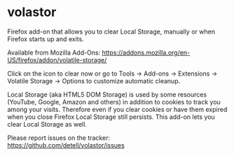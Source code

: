 # volastor
Firefox add-on that allows you to clear Local Storage, manually or when Firefox starts up and exits.

Available from Mozilla Add-Ons: https://addons.mozilla.org/en-US/firefox/addon/volatile-storage/

Click on the icon to clear now or go to Tools → Add-ons → Extensions → Volatile Storage → Options to customize automatic cleanup.

Local Storage (aka HTML5 DOM Storage) is used by some resources (YouTube, Google, Amazon and others) in addition to cookies to track you among your visits. Therefore even if you clear cookies or have them expired when you close Firefox Local Storage still persists. This add-on lets you clear Local Storage as well.

Please report issues on the tracker: https://github.com/detell/volastor/issues
